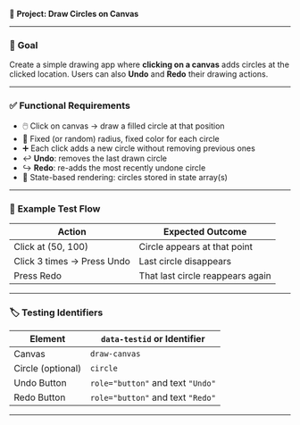 🔁 **Project: Draw Circles on Canvas**

---

### 🎯 **Goal**

Create a simple drawing app where **clicking on a canvas** adds circles at the clicked location. Users can also **Undo** and **Redo** their drawing actions.

---

### ✅ **Functional Requirements**

* 🖱️ Click on canvas → draw a filled circle at that position
* 🔴 Fixed (or random) radius, fixed color for each circle
* ➕ Each click adds a new circle without removing previous ones
* ↩️ **Undo**: removes the last drawn circle
* ↪️ **Redo**: re-adds the most recently undone circle
* 🔁 State-based rendering: circles stored in state array(s)

---

### 🧪 **Example Test Flow**

| Action                     | Expected Outcome                 |
| -------------------------- | -------------------------------- |
| Click at (50, 100)         | Circle appears at that point     |
| Click 3 times → Press Undo | Last circle disappears           |
| Press Redo                 | That last circle reappears again |

---

### 🏷️ **Testing Identifiers**

| Element           | `data-testid` or Identifier       |
| ----------------- | --------------------------------- |
| Canvas            | `draw-canvas`                     |
| Circle (optional) | `circle`                          |
| Undo Button       | `role="button"` and text `"Undo"` |
| Redo Button       | `role="button"` and text `"Redo"` |

---


